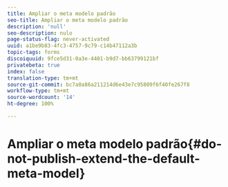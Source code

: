 ```yaml
---
title: Ampliar o meta modelo padrão
seo-title: Ampliar o meta modelo padrão
description: 'null'
seo-description: nulo
page-status-flag: never-activated
uuid: a1be9b83-4fc3-4757-9c79-c14b47112a3b
topic-tags: forms
discoiquuid: 9fce5d31-0a3e-4401-b9d7-bb63799121bf
privatebeta: true
index: false
translation-type: tm+mt
source-git-commit: bc7a0a86a211214d6e43e7c95809f6f40fe267f8
workflow-type: tm+mt
source-wordcount: '14'
ht-degree: 100%

---
```



# Ampliar o meta modelo padrão{#do-not-publish-extend-the-default-meta-model}

<!--
[DO NOT PUBLISH] 
-->